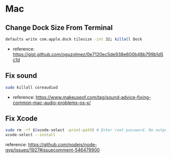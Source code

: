 # Mac

## Change Dock Size From Terminal

```sh
defaults write com.apple.dock tilesize -int 32; killall Dock
```

- reference: <https://gist.github.com/oguzolmez/0e7120ec5de938e600b48b799b1d5c1d>

## Fix sound

```sh
sudo killall coreaudiod
```

- reference: <https://www.makeuseof.com/tag/sound-advice-fixing-common-mac-audio-problems-os-x/>

## Fix Xcode

```sh
sudo rm -rf $(xcode-select -print-path) # Enter root password. No output is normal.
xcode-select --install
```

reference: <https://github.com/nodejs/node-gyp/issues/1927#issuecomment-546479900>
